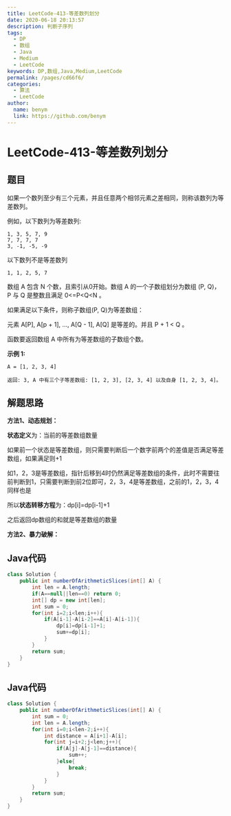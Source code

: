 ```yaml
---
title: LeetCode-413-等差数列划分
date: 2020-06-18 20:13:57
description: 判断子序列
tags: 
  - DP
  - 数组
  - Java
  - Medium
  - LeetCode
keywords: DP,数组,Java,Medium,LeetCode
permalink: /pages/cd66f6/
categories: 
  - 算法
  - LeetCode
author: 
  name: benym
  link: https://github.com/benym
---
```


# LeetCode-413-等差数列划分

## 题目

如果一个数列至少有三个元素，并且任意两个相邻元素之差相同，则称该数列为等差数列。

例如，以下数列为等差数列:

```
1, 3, 5, 7, 9
7, 7, 7, 7
3, -1, -5, -9
```

以下数列不是等差数列

```
1, 1, 2, 5, 7
```

 

数组 A 包含 N 个数，且索引从0开始。数组 A 的一个子数组划分为数组 (P, Q)，P 与 Q 是整数且满足 0<=P<Q<N 。

如果满足以下条件，则称子数组(P, Q)为等差数组：

元素 A[P], A[p + 1], ..., A[Q - 1], A[Q] 是等差的。并且 P + 1 < Q 。

函数要返回数组 A 中所有为等差数组的子数组个数。

**示例 1:**

```
A = [1, 2, 3, 4]

返回: 3, A 中有三个子等差数组: [1, 2, 3], [2, 3, 4] 以及自身 [1, 2, 3, 4]。
```

## 解题思路

**方法1、动态规划：**

**状态定义**为：当前的等差数组数量

如果前一个状态是等差数组，则只需要判断后一个数字前两个的差值是否满足等差数组，如果满足则+1

如1，2，3是等差数组，指针后移到4时仍然满足等差数组的条件，此时不需要往前判断到1，只需要判断到前2位即可，2，3，4是等差数组，之前的1，2，3，4同样也是

所以**状态转移方程**为：dp[i]=dp[i-1]+1

之后返回dp数组的和就是等差数组的数量

**方法2、暴力破解：**

## Java代码

```java
class Solution {
    public int numberOfArithmeticSlices(int[] A) {
        int len = A.length;
        if(A==null||len==0) return 0;
        int[] dp = new int[len];
        int sum = 0;
        for(int i=2;i<len;i++){
            if(A[i-1]-A[i-2]==A[i]-A[i-1]){
                dp[i]=dp[i-1]+1;
                sum+=dp[i];
            }
        }
        return sum;
    }
}
```

## Java代码

```java
class Solution {
    public int numberOfArithmeticSlices(int[] A) {
        int sum = 0;
        int len = A.length;
        for(int i=0;i<len-2;i++){
            int distance = A[i+1]-A[i];
            for(int j=i+2;j<len;j++){
                if(A[j]-A[j-1]==distance){
                    sum++;
                }else{
                    break;
                }
            }
        }
        return sum;
    }
}
```





